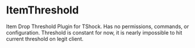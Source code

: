 ItemThreshold
=============

Item Drop Threshold Plugin for TShock. 
Has no permissions, commands, or configuration. 
Threshold is constant for now, it is nearly impossible to hit current threshold on legit client.
